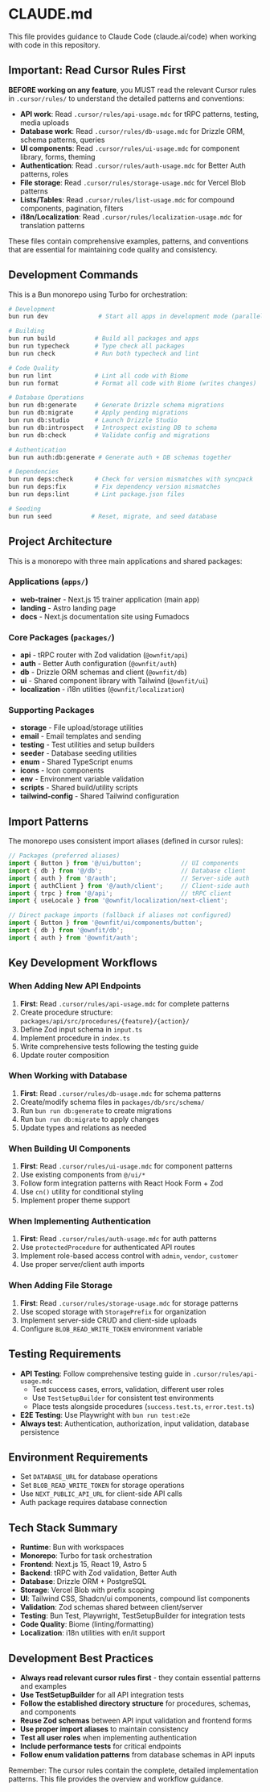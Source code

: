 # CLAUDE.md

This file provides guidance to Claude Code (claude.ai/code) when working with code in this repository.

## Important: Read Cursor Rules First

**BEFORE working on any feature**, you MUST read the relevant Cursor rules in `.cursor/rules/` to understand the detailed patterns and conventions:

- **API work**: Read `.cursor/rules/api-usage.mdc` for tRPC patterns, testing, media uploads
- **Database work**: Read `.cursor/rules/db-usage.mdc` for Drizzle ORM, schema patterns, queries  
- **UI components**: Read `.cursor/rules/ui-usage.mdc` for component library, forms, theming
- **Authentication**: Read `.cursor/rules/auth-usage.mdc` for Better Auth patterns, roles
- **File storage**: Read `.cursor/rules/storage-usage.mdc` for Vercel Blob patterns
- **Lists/Tables**: Read `.cursor/rules/list-usage.mdc` for compound components, pagination, filters
- **i18n/Localization**: Read `.cursor/rules/localization-usage.mdc` for translation patterns

These files contain comprehensive examples, patterns, and conventions that are essential for maintaining code quality and consistency.

## Development Commands

This is a Bun monorepo using Turbo for orchestration:

```bash
# Development
bun run dev              # Start all apps in development mode (parallel)

# Building
bun run build           # Build all packages and apps
bun run typecheck       # Type check all packages
bun run check           # Run both typecheck and lint

# Code Quality
bun run lint            # Lint all code with Biome
bun run format          # Format all code with Biome (writes changes)

# Database Operations
bun run db:generate     # Generate Drizzle schema migrations
bun run db:migrate      # Apply pending migrations
bun run db:studio       # Launch Drizzle Studio
bun run db:introspect   # Introspect existing DB to schema
bun run db:check        # Validate config and migrations

# Authentication
bun run auth:db:generate # Generate auth + DB schemas together

# Dependencies
bun run deps:check      # Check for version mismatches with syncpack
bun run deps:fix        # Fix dependency version mismatches
bun run deps:lint       # Lint package.json files

# Seeding
bun run seed           # Reset, migrate, and seed database
```

## Project Architecture

This is a monorepo with three main applications and shared packages:

### Applications (`apps/`)
- **web-trainer** - Next.js 15 trainer application (main app)
- **landing** - Astro landing page  
- **docs** - Next.js documentation site using Fumadocs

### Core Packages (`packages/`)
- **api** - tRPC router with Zod validation (`@ownfit/api`)
- **auth** - Better Auth configuration (`@ownfit/auth`) 
- **db** - Drizzle ORM schemas and client (`@ownfit/db`)
- **ui** - Shared component library with Tailwind (`@ownfit/ui`)
- **localization** - i18n utilities (`@ownfit/localization`)

### Supporting Packages
- **storage** - File upload/storage utilities
- **email** - Email templates and sending
- **testing** - Test utilities and setup builders
- **seeder** - Database seeding utilities
- **enum** - Shared TypeScript enums
- **icons** - Icon components
- **env** - Environment variable validation
- **scripts** - Shared build/utility scripts
- **tailwind-config** - Shared Tailwind configuration

## Import Patterns

The monorepo uses consistent import aliases (defined in cursor rules):

```ts
// Packages (preferred aliases)
import { Button } from '@/ui/button';           // UI components
import { db } from '@/db';                      // Database client
import { auth } from '@/auth';                  // Server-side auth
import { authClient } from '@/auth/client';     // Client-side auth
import { trpc } from '@/api';                   // tRPC client
import { useLocale } from '@ownfit/localization/next-client';

// Direct package imports (fallback if aliases not configured)
import { Button } from '@ownfit/ui/components/button';
import { db } from '@ownfit/db';
import { auth } from '@ownfit/auth';
```

## Key Development Workflows

### When Adding New API Endpoints
1. **First**: Read `.cursor/rules/api-usage.mdc` for complete patterns
2. Create procedure structure: `packages/api/src/procedures/{feature}/{action}/`
3. Define Zod input schema in `input.ts`
4. Implement procedure in `index.ts`
5. Write comprehensive tests following the testing guide
6. Update router composition

### When Working with Database
1. **First**: Read `.cursor/rules/db-usage.mdc` for schema patterns
2. Create/modify schema files in `packages/db/src/schema/`
3. Run `bun run db:generate` to create migrations
4. Run `bun run db:migrate` to apply changes
5. Update types and relations as needed

### When Building UI Components
1. **First**: Read `.cursor/rules/ui-usage.mdc` for component patterns
2. Use existing components from `@/ui/*`
3. Follow form integration patterns with React Hook Form + Zod
4. Use `cn()` utility for conditional styling
5. Implement proper theme support

### When Implementing Authentication
1. **First**: Read `.cursor/rules/auth-usage.mdc` for auth patterns  
2. Use `protectedProcedure` for authenticated API routes
3. Implement role-based access control with `admin`, `vendor`, `customer`
4. Use proper server/client auth imports

### When Adding File Storage
1. **First**: Read `.cursor/rules/storage-usage.mdc` for storage patterns
2. Use scoped storage with `StoragePrefix` for organization
3. Implement server-side CRUD and client-side uploads
4. Configure `BLOB_READ_WRITE_TOKEN` environment variable

## Testing Requirements

- **API Testing**: Follow comprehensive testing guide in `.cursor/rules/api-usage.mdc`
  - Test success cases, errors, validation, different user roles
  - Use `TestSetupBuilder` for consistent test environments
  - Place tests alongside procedures (`success.test.ts`, `error.test.ts`)
- **E2E Testing**: Use Playwright with `bun run test:e2e` 
- **Always test**: Authentication, authorization, input validation, database persistence

## Environment Requirements

- Set `DATABASE_URL` for database operations
- Set `BLOB_READ_WRITE_TOKEN` for storage operations
- Use `NEXT_PUBLIC_API_URL` for client-side API calls
- Auth package requires database connection

## Tech Stack Summary
- **Runtime**: Bun with workspaces
- **Monorepo**: Turbo for task orchestration
- **Frontend**: Next.js 15, React 19, Astro 5
- **Backend**: tRPC with Zod validation, Better Auth
- **Database**: Drizzle ORM + PostgreSQL
- **Storage**: Vercel Blob with prefix scoping
- **UI**: Tailwind CSS, Shadcn/ui components, compound list components
- **Validation**: Zod schemas shared between client/server
- **Testing**: Bun Test, Playwright, TestSetupBuilder for integration tests
- **Code Quality**: Biome (linting/formatting)
- **Localization**: i18n utilities with en/it support

## Development Best Practices

- **Always read relevant cursor rules first** - they contain essential patterns and examples
- **Use TestSetupBuilder** for all API integration tests
- **Follow the established directory structure** for procedures, schemas, and components
- **Reuse Zod schemas** between API input validation and frontend forms
- **Use proper import aliases** to maintain consistency
- **Test all user roles** when implementing authentication
- **Include performance tests** for critical endpoints
- **Follow enum validation patterns** from database schemas in API inputs

Remember: The cursor rules contain the complete, detailed implementation patterns. This file provides the overview and workflow guidance.